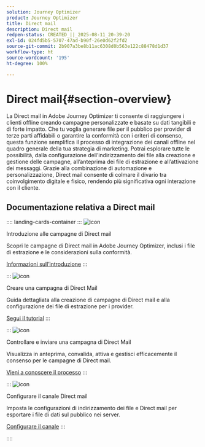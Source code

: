 ```yaml
---
solution: Journey Optimizer
product: Journey Optimizer
title: Direct mail
description: Direct mail
redpen-status: CREATED_||_2025-08-11_20-39-20
exl-id: 024fd5b5-5707-47ad-b90f-26e0d62f2fd2
source-git-commit: 2b907a3be8b11ac6308d0b563e122c88478d1d37
workflow-type: ht
source-wordcount: '195'
ht-degree: 100%

---
```


# Direct mail{#section-overview}

La Direct mail in Adobe Journey Optimizer ti consente di raggiungere i clienti offline creando campagne personalizzate e basate su dati tangibili e di forte impatto. Che tu voglia generare file per il pubblico per provider di terze parti affidabili o garantire la conformità con i criteri di consenso, questa funzione semplifica il processo di integrazione dei canali offline nel quadro generale della tua strategia di marketing. Potrai esplorare tutte le possibilità, dalla configurazione dell’indirizzamento dei file alla creazione e gestione delle campagne, all’anteprima dei file di estrazione e all’attivazione dei messaggi. Grazie alla combinazione di automazione e personalizzazione, Direct mail consente di colmare il divario tra coinvolgimento digitale e fisico, rendendo più significativa ogni interazione con il cliente.

## Documentazione relativa a Direct mail

:::: landing-cards-container
:::
![icon](https://cdn.experienceleague.adobe.com/icons/book.svg)

Introduzione alle campagne di Direct mail

Scopri le campagne di Direct mail in Adobe Journey Optimizer, inclusi i file di estrazione e le considerazioni sulla conformità.

[Informazioni sull’introduzione](../using/direct-mail/get-started-direct-mail.md)
:::

:::
![icon](https://cdn.experienceleague.adobe.com/icons/circle-play.svg)

Creare una campagna di Direct Mail

Guida dettagliata alla creazione di campagne di Direct mail e alla configurazione dei file di estrazione per i provider.

[Segui il tutorial](../using/direct-mail/create-direct-mail.md)
:::

:::
![icon](https://cdn.experienceleague.adobe.com/icons/list-check.svg)

Controllare e inviare una campagna di Direct Mail

Visualizza in anteprima, convalida, attiva e gestisci efficacemente il consenso per le campagne di Direct mail.

[Vieni a conoscere il processo](../using/direct-mail/test-send-direct-mail.md)
:::

:::
![icon](https://cdn.experienceleague.adobe.com/icons/gear.svg)

Configurare il canale Direct mail

Imposta le configurazioni di indirizzamento dei file e Direct mail per esportare i file di dati sul pubblico nei server.

[Configurare il canale](../using/direct-mail/direct-mail-configuration.md)
:::

::::
